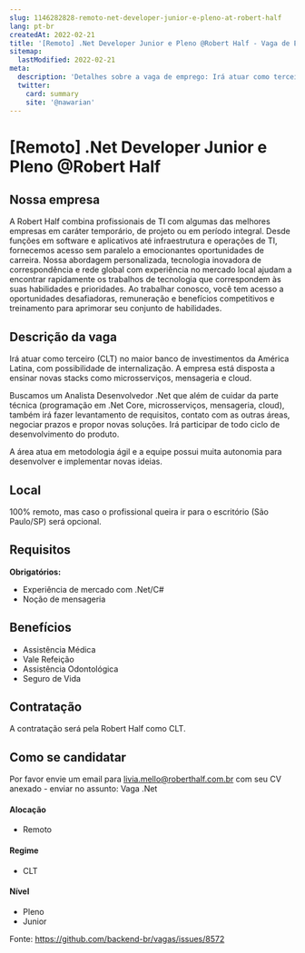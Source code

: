 ```yaml
---
slug: 1146282828-remoto-net-developer-junior-e-pleno-at-robert-half
lang: pt-br
createdAt: 2022-02-21
title: '[Remoto] .Net Developer Junior e Pleno @Robert Half - Vaga de Emprego'
sitemap:
  lastModified: 2022-02-21
meta:
  description: 'Detalhes sobre a vaga de emprego: Irá atuar como terceiro (CLT) no maior banco de investimentos da América Latina, com possibilidade de internalização. A empresa está disposta a ensinar novas stacks como microsserviços, mensageria e cloud.  Buscamos um Analista Desenvolvedor .Net que além de cuidar da parte técnica (programação em .Net Core, microsserviços, mensageria, cloud), também irá fazer levantamento de requisitos, contato com as outras áreas, negociar prazos e propor novas soluções. Irá participar de todo ciclo de desenvolvimento do produto. A área atua em metodologia ágil e a equipe possui muita autonomia para desenvolver e implementar novas ideias.'
  twitter:
    card: summary
    site: '@nawarian'
---
```


# [Remoto] .Net Developer Junior e Pleno @Robert Half

## Nossa empresa

A Robert Half combina profissionais de TI com algumas das melhores empresas em caráter temporário, de projeto ou em período integral. Desde funções em software e aplicativos até infraestrutura e operações de TI, fornecemos acesso sem paralelo a emocionantes oportunidades de carreira. Nossa abordagem personalizada, tecnologia inovadora de correspondência e rede global com experiência no mercado local ajudam a encontrar rapidamente os trabalhos de tecnologia que correspondem às suas habilidades e prioridades. Ao trabalhar conosco, você tem acesso a oportunidades desafiadoras, remuneração e benefícios competitivos e treinamento para aprimorar seu conjunto de habilidades.

## Descrição da vaga

Irá atuar como terceiro (CLT) no maior banco de investimentos da América Latina, com possibilidade de internalização. A empresa está disposta a ensinar novas stacks como microsserviços, mensageria e cloud.  

Buscamos um Analista Desenvolvedor .Net que além de cuidar da parte técnica (programação em .Net Core, microsserviços, mensageria, cloud), também irá fazer levantamento de requisitos, contato com as outras áreas, negociar prazos e propor novas soluções.
Irá participar de todo ciclo de desenvolvimento do produto.

A área atua em metodologia ágil e a equipe possui muita autonomia para desenvolver e implementar novas ideias.

## Local

100% remoto, mas caso o profissional queira ir para o escritório (São Paulo/SP) será opcional.

## Requisitos

**Obrigatórios:**
- Experiência de mercado com .Net/C#
- Noção de mensageria


## Benefícios

- Assistência Médica
- Vale Refeição
- Assistência Odontológica
- Seguro de Vida

## Contratação

A contratação será pela Robert Half como CLT.

## Como se candidatar

Por favor envie um email para livia.mello@roberthalf.com.br com seu CV anexado - enviar no assunto: Vaga .Net

#### Alocação
- Remoto

#### Regime
- CLT

#### Nível
- Pleno
- Junior


Fonte: https://github.com/backend-br/vagas/issues/8572